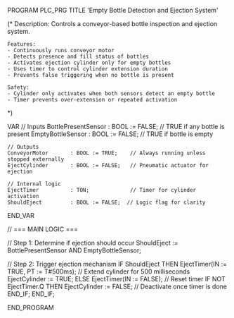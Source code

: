 PROGRAM PLC_PRG
TITLE 'Empty Bottle Detection and Ejection System'

(*
    Description:
    Controls a conveyor-based bottle inspection and ejection system.
    
    Features:
    - Continuously runs conveyor motor
    - Detects presence and fill status of bottles
    - Activates ejection cylinder only for empty bottles
    - Uses timer to control cylinder extension duration
    - Prevents false triggering when no bottle is present
    
    Safety:
    - Cylinder only activates when both sensors detect an empty bottle
    - Timer prevents over-extension or repeated activation
*)

VAR
    // Inputs
    BottlePresentSensor : BOOL := FALSE;   // TRUE if any bottle is present
    EmptyBottleSensor   : BOOL := FALSE;   // TRUE if bottle is empty

    // Outputs
    ConveyorMotor       : BOOL := TRUE;    // Always running unless stopped externally
    EjectCylinder       : BOOL := FALSE;   // Pneumatic actuator for ejection

    // Internal logic
    EjectTimer          : TON;             // Timer for cylinder activation
    ShouldEject         : BOOL := FALSE;  // Logic flag for clarity
END_VAR

// === MAIN LOGIC ===

// Step 1: Determine if ejection should occur
ShouldEject := BottlePresentSensor AND EmptyBottleSensor;

// Step 2: Trigger ejection mechanism
IF ShouldEject THEN
    EjectTimer(IN := TRUE, PT := T#500ms);  // Extend cylinder for 500 milliseconds
    EjectCylinder := TRUE;
ELSE
    EjectTimer(IN := FALSE);               // Reset timer
    IF NOT EjectTimer.Q THEN
        EjectCylinder := FALSE;            // Deactivate once timer is done
    END_IF;
END_IF;

END_PROGRAM
